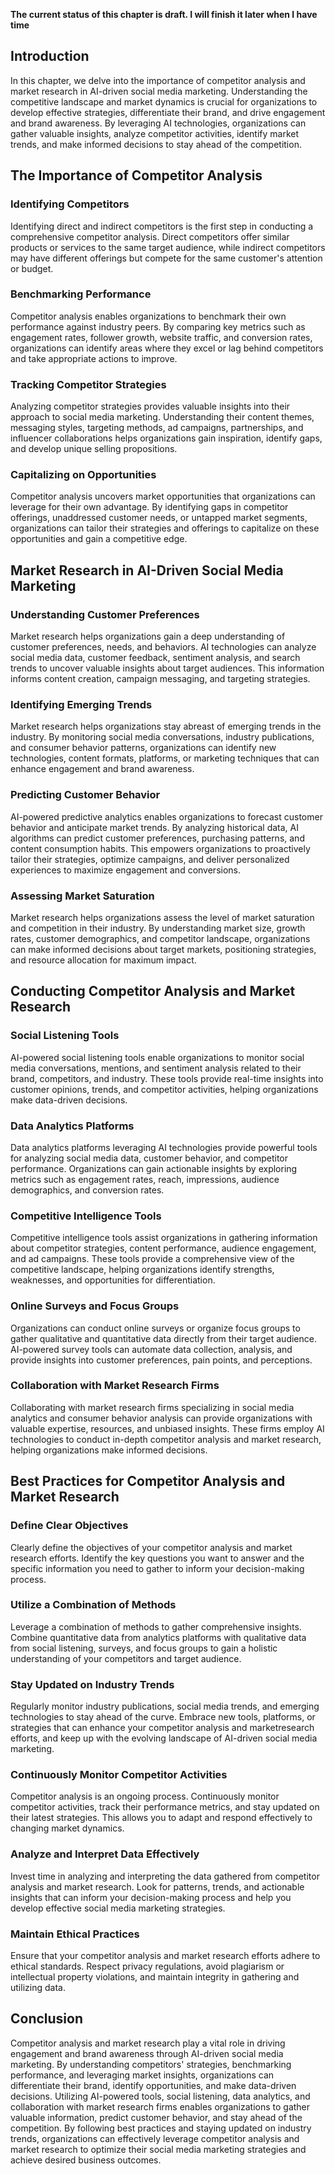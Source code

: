 **The current status of this chapter is draft. I will finish it later when I have time**

Introduction
------------

In this chapter, we delve into the importance of competitor analysis and market research in AI-driven social media marketing. Understanding the competitive landscape and market dynamics is crucial for organizations to develop effective strategies, differentiate their brand, and drive engagement and brand awareness. By leveraging AI technologies, organizations can gather valuable insights, analyze competitor activities, identify market trends, and make informed decisions to stay ahead of the competition.

The Importance of Competitor Analysis
-------------------------------------

### Identifying Competitors

Identifying direct and indirect competitors is the first step in conducting a comprehensive competitor analysis. Direct competitors offer similar products or services to the same target audience, while indirect competitors may have different offerings but compete for the same customer's attention or budget.

### Benchmarking Performance

Competitor analysis enables organizations to benchmark their own performance against industry peers. By comparing key metrics such as engagement rates, follower growth, website traffic, and conversion rates, organizations can identify areas where they excel or lag behind competitors and take appropriate actions to improve.

### Tracking Competitor Strategies

Analyzing competitor strategies provides valuable insights into their approach to social media marketing. Understanding their content themes, messaging styles, targeting methods, ad campaigns, partnerships, and influencer collaborations helps organizations gain inspiration, identify gaps, and develop unique selling propositions.

### Capitalizing on Opportunities

Competitor analysis uncovers market opportunities that organizations can leverage for their own advantage. By identifying gaps in competitor offerings, unaddressed customer needs, or untapped market segments, organizations can tailor their strategies and offerings to capitalize on these opportunities and gain a competitive edge.

Market Research in AI-Driven Social Media Marketing
---------------------------------------------------

### Understanding Customer Preferences

Market research helps organizations gain a deep understanding of customer preferences, needs, and behaviors. AI technologies can analyze social media data, customer feedback, sentiment analysis, and search trends to uncover valuable insights about target audiences. This information informs content creation, campaign messaging, and targeting strategies.

### Identifying Emerging Trends

Market research helps organizations stay abreast of emerging trends in the industry. By monitoring social media conversations, industry publications, and consumer behavior patterns, organizations can identify new technologies, content formats, platforms, or marketing techniques that can enhance engagement and brand awareness.

### Predicting Customer Behavior

AI-powered predictive analytics enables organizations to forecast customer behavior and anticipate market trends. By analyzing historical data, AI algorithms can predict customer preferences, purchasing patterns, and content consumption habits. This empowers organizations to proactively tailor their strategies, optimize campaigns, and deliver personalized experiences to maximize engagement and conversions.

### Assessing Market Saturation

Market research helps organizations assess the level of market saturation and competition in their industry. By understanding market size, growth rates, customer demographics, and competitor landscape, organizations can make informed decisions about target markets, positioning strategies, and resource allocation for maximum impact.

Conducting Competitor Analysis and Market Research
--------------------------------------------------

### Social Listening Tools

AI-powered social listening tools enable organizations to monitor social media conversations, mentions, and sentiment analysis related to their brand, competitors, and industry. These tools provide real-time insights into customer opinions, trends, and competitor activities, helping organizations make data-driven decisions.

### Data Analytics Platforms

Data analytics platforms leveraging AI technologies provide powerful tools for analyzing social media data, customer behavior, and competitor performance. Organizations can gain actionable insights by exploring metrics such as engagement rates, reach, impressions, audience demographics, and conversion rates.

### Competitive Intelligence Tools

Competitive intelligence tools assist organizations in gathering information about competitor strategies, content performance, audience engagement, and ad campaigns. These tools provide a comprehensive view of the competitive landscape, helping organizations identify strengths, weaknesses, and opportunities for differentiation.

### Online Surveys and Focus Groups

Organizations can conduct online surveys or organize focus groups to gather qualitative and quantitative data directly from their target audience. AI-powered survey tools can automate data collection, analysis, and provide insights into customer preferences, pain points, and perceptions.

### Collaboration with Market Research Firms

Collaborating with market research firms specializing in social media analytics and consumer behavior analysis can provide organizations with valuable expertise, resources, and unbiased insights. These firms employ AI technologies to conduct in-depth competitor analysis and market research, helping organizations make informed decisions.

Best Practices for Competitor Analysis and Market Research
----------------------------------------------------------

### Define Clear Objectives

Clearly define the objectives of your competitor analysis and market research efforts. Identify the key questions you want to answer and the specific information you need to gather to inform your decision-making process.

### Utilize a Combination of Methods

Leverage a combination of methods to gather comprehensive insights. Combine quantitative data from analytics platforms with qualitative data from social listening, surveys, and focus groups to gain a holistic understanding of your competitors and target audience.

### Stay Updated on Industry Trends

Regularly monitor industry publications, social media trends, and emerging technologies to stay ahead of the curve. Embrace new tools, platforms, or strategies that can enhance your competitor analysis and marketresearch efforts, and keep up with the evolving landscape of AI-driven social media marketing.

### Continuously Monitor Competitor Activities

Competitor analysis is an ongoing process. Continuously monitor competitor activities, track their performance metrics, and stay updated on their latest strategies. This allows you to adapt and respond effectively to changing market dynamics.

### Analyze and Interpret Data Effectively

Invest time in analyzing and interpreting the data gathered from competitor analysis and market research. Look for patterns, trends, and actionable insights that can inform your decision-making process and help you develop effective social media marketing strategies.

### Maintain Ethical Practices

Ensure that your competitor analysis and market research efforts adhere to ethical standards. Respect privacy regulations, avoid plagiarism or intellectual property violations, and maintain integrity in gathering and utilizing data.

Conclusion
----------

Competitor analysis and market research play a vital role in driving engagement and brand awareness through AI-driven social media marketing. By understanding competitors' strategies, benchmarking performance, and leveraging market insights, organizations can differentiate their brand, identify opportunities, and make data-driven decisions. Utilizing AI-powered tools, social listening, data analytics, and collaboration with market research firms enables organizations to gather valuable information, predict customer behavior, and stay ahead of the competition. By following best practices and staying updated on industry trends, organizations can effectively leverage competitor analysis and market research to optimize their social media marketing strategies and achieve desired business outcomes.
